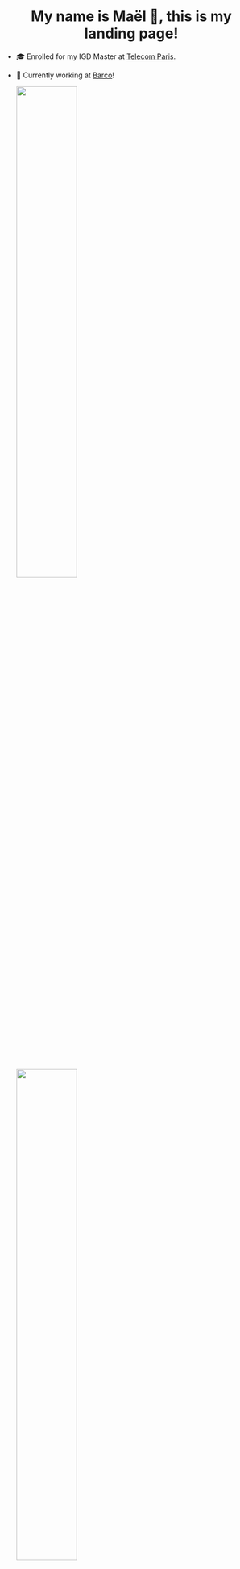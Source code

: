 <h1 align="center"> My name is Maël 🔭, this is my landing page! </h1>

<!--
**Skyepulse/Skyepulse** is a ✨ _special_ ✨ repository because its `README.md` (this file) appears on your GitHub profile.

Here are some ideas to get you started:

- 🔭 I’m currently working on ...
- 🌱 I’m currently learning ...
- 👯 I’m looking to collaborate on ...
- 🤔 I’m looking for help with ...
- 💬 Ask me about ...
- 📫 How to reach me: ...
- 😄 Pronouns: ...
- ⚡ Fun fact: ...
-->

- 🎓 Enrolled for my IGD Master at [Telecom Paris](https://www.telecom-paris.fr/).
- 🌱 Currently working at [Barco](https://www.barco.com/en)!

  <img height="50%" width="auto" src ="https://github-readme-stats.vercel.app/api?username=Skyepulse&show_icons=true&count_private=true&theme=tokyonight&hide_border=true&hide=stars&bg_color=00000000&rank_icon=github">
  <img height="50%" width="auto" src ="https://github-readme-stats.vercel.app/api/top-langs/?username=Skyepulse&layout=compact&hide_border=true&theme=tokyonight&bg_color=00000000&langs_count=6&hide=jupyter%20notebook,tex,css,php">

---

### 🚀 Check Out My Latest Project!

**🧠 Convolutional Neural Network Visualizer**  
An interactive tool to **see animated inferences** and explore the **inner workings** of a CNN with a BabylonJS Scene.

🔗 [**Click Here to Try It Live**](https://www.008032025.xyz)

---

### 🎨 Latest Images Drawn by users of the Visualizer

<div style="display: flex; justify-content: center; gap: 10px; flex-wrap: wrap;">
  <img src="https://www.008032025.xyz/api/random_image?t={{TIMESTAMP1}}" alt="Random Image" width="200"/>
  <img src="https://www.008032025.xyz/api/random_image?t={{TIMESTAMP2}}" alt="Random Image" width="200"/>
  <img src="https://www.008032025.xyz/api/random_image?t={{TIMESTAMP3}}" alt="Random Image" width="200"/>
  <img src="https://www.008032025.xyz/api/random_image?t={{TIMESTAMP4}}" alt="Random Image" width="200"/>
  <img src="https://www.008032025.xyz/api/random_image?t={{TIMESTAMP5}}" alt="Random Image" width="200"/>
  <img src="https://www.008032025.xyz/api/random_image?t={{TIMESTAMP6}}" alt="Random Image" width="200"/>
  <img src="https://www.008032025.xyz/api/random_image?t={{TIMESTAMP7}}" alt="Random Image" width="200"/>
  <img src="https://www.008032025.xyz/api/random_image?t={{TIMESTAMP8}}" alt="Random Image" width="200"/>
</div>



> ✏️ These are selected by brandom among the the most recent images drawn by users and used as inputs in the live CNN visualizer above — updating in real time as people interact with it!

---
